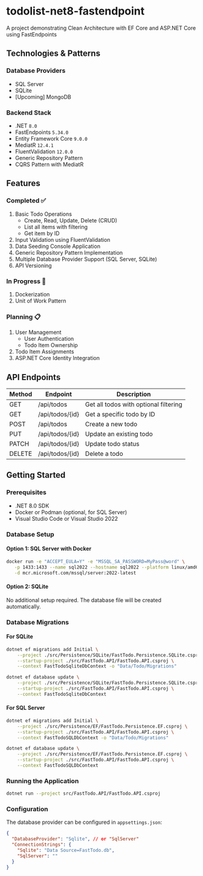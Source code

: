# todolist-net8-fastendpoint
A project demonstrating Clean Architecture with EF Core and ASP.NET Core using FastEndpoints

## Technologies & Patterns
### Database Providers
- SQL Server
- SQLite
- [Upcoming] MongoDB

### Backend Stack
- .NET `8.0`
- FastEndpoints `5.34.0`
- Entity Framework Core `9.0.0`
- MediatR `12.4.1`
- FluentValidation `12.0.0`
- Generic Repository Pattern
- CQRS Pattern with MediatR

## Features
### Completed ✅
1. Basic Todo Operations
    - Create, Read, Update, Delete (CRUD)
    - List all items with filtering
    - Get item by ID
2. Input Validation using FluentValidation
3. Data Seeding Console Application
4. Generic Repository Pattern Implementation
5. Multiple Database Provider Support (SQL Server, SQLite)
6. API Versioning

### In Progress 🚧
1. Dockerization
2. Unit of Work Pattern

### Planning 📋
1. User Management
    - User Authentication
    - Todo Item Ownership
2. Todo Item Assignments
3. ASP.NET Core Identity Integration

## API Endpoints

| Method | Endpoint        | Description                           |
|--------|----------------|---------------------------------------|
| GET    | /api/todos     | Get all todos with optional filtering |
| GET    | /api/todos/{id}| Get a specific todo by ID            |
| POST   | /api/todos     | Create a new todo                    |
| PUT    | /api/todos/{id}| Update an existing todo             |
| PATCH  | /api/todos/{id}| Update todo status             |
| DELETE | /api/todos/{id}| Delete a todo                       |

## Getting Started

### Prerequisites
- .NET 8.0 SDK
- Docker or Podman (optional, for SQL Server)
- Visual Studio Code or Visual Studio 2022

### Database Setup
#### Option 1: SQL Server with Docker
```bash
docker run -e "ACCEPT_EULA=Y" -e "MSSQL_SA_PASSWORD=MyPass@word" \
   -p 1433:1433 --name sql2022 --hostname sql2022 --platform linux/amd64 \
   -d mcr.microsoft.com/mssql/server:2022-latest
```

#### Option 2: SQLite
No additional setup required. The database file will be created automatically.

### Database Migrations

#### For SQLite
```bash
dotnet ef migrations add Initial \
    --project ./src/Persistence/SQLite/FastTodo.Persistence.SQLite.csproj \
    --startup-project ./src/FastTodo.API/FastTodo.API.csproj \
    --context FastTodoSqliteDbContext -o "Data/Todo/Migrations"

dotnet ef database update \
    --project ./src/Persistence/SQLite/FastTodo.Persistence.SQLite.csproj \
    --startup-project ./src/FastTodo.API/FastTodo.API.csproj \
    --context FastTodoSqliteDbContext
```

#### For SQL Server
```bash
dotnet ef migrations add Initial \
    --project ./src/Persistence/EF/FastTodo.Persistence.EF.csproj \
    --startup-project ./src/FastTodo.API/FastTodo.API.csproj \
    --context FastTodoSQLDbContext -o "Data/Todo/Migrations"

dotnet ef database update \
    --project ./src/Persistence/EF/FastTodo.Persistence.EF.csproj \
    --startup-project ./src/FastTodo.API/FastTodo.API.csproj \
    --context FastTodoSQLDbContext
```

### Running the Application
```bash
dotnet run --project src/FastTodo.API/FastTodo.API.csproj
```

### Configuration
The database provider can be configured in `appsettings.json`:
```json
{
  "DatabaseProvider": "Sqlite", // or "SqlServer"
  "ConnectionStrings": {
    "Sqlite": "Data Source=FastTodo.db",
    "SqlServer": ""
  }
}
```
